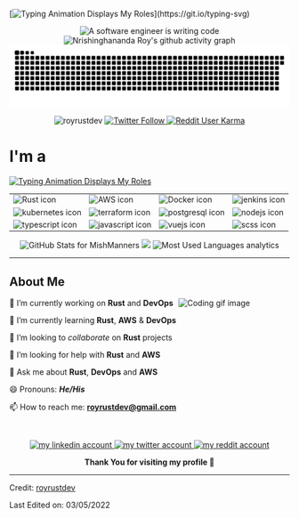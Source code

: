 [![Typing Animation Displays My Roles](https://readme-typing-svg.herokuapp.com?color=%2336BCF7&lines=Hello+I'm+Anish+Raj+Pandey;Welcome+to+my+Github+profile;)](https://git.io/typing-svg)

<!-- Hero Section -->
<p align="center"><img src="https://raw.githubusercontent.com/royrustdev/royrustdev/main/assets/img/programming1.webp" alt="A software engineer is writing code" width="700" /><img src="https://activity-graph.herokuapp.com/graph?username=royrustdev&theme=react-dark" alt="Nrishinghananda Roy's github activity graph" /><img src="https://raw.githubusercontent.com/royrustdev/royrustdev/output/snake-anime.svg" alt="Github Snake Animation"></p>

<!-- Profile Views -->
<p align="center">
<img src="https://komarev.com/ghpvc/?username=anishrajpandey&label=Github%20Profile%20Views&color=blueviolet&style=flat-square" alt="royrustdev" />
<a href="https://twitter.com/royrustdev" target="_blank">
<img alt="Twitter Follow" src="https://img.shields.io/twitter/follow/royrustdev?color=blue&logo=Twitter&style=flat-square">
</a>
<a href="https://www.reddit.com/user/royrustdev/" target="_blank">
<img alt="Reddit User Karma" src="https://img.shields.io/reddit/user-karma/combined/royrustdev?logo=Reddit&style=flat-square">
</a>

</p>

# I'm a

[![Typing Animation Displays My Roles](https://readme-typing-svg.herokuapp.com?color=%2336BCF7&lines=Software+Engineer;DevOps+Engineer;AWS+Developer+Associate)](https://git.io/typing-svg)

<!-- Skills as a table -->
<table>
<tr>
<td><img src="https://raw.githubusercontent.com/royrustdev/royrustdev/main/assets/icons/rust.svg" alt="Rust icon" /></td>
<td><img src="https://raw.githubusercontent.com/royrustdev/royrustdev/main/assets/icons/aws.svg" alt="AWS icon" /></td>
<td><img src="https://raw.githubusercontent.com/royrustdev/royrustdev/main/assets/icons/docker.svg" alt="Docker icon" /></td>
<td><img src="https://raw.githubusercontent.com/royrustdev/royrustdev/main/assets/icons/jenkins.svg" alt="jenkins icon" /></td>
</tr>
<tr>
<td><img src="https://raw.githubusercontent.com/royrustdev/royrustdev/main/assets/icons/kubernetes.svg" alt="kubernetes icon" /></td>
<td><img src="https://raw.githubusercontent.com/royrustdev/royrustdev/main/assets/icons/terraform.svg" alt="terraform icon" /></td>
<td><img src="https://raw.githubusercontent.com/royrustdev/royrustdev/main/assets/icons/postgresql.svg" alt="postgresql icon" /></td>
<td><img src="https://raw.githubusercontent.com/royrustdev/royrustdev/main/assets/icons/nodejs.svg" alt="nodejs icon" /></td>
</tr>
<tr>
<td><img src="https://raw.githubusercontent.com/royrustdev/royrustdev/main/assets/icons/ts.svg" alt="typescript icon" /></td>
<td><img src="https://raw.githubusercontent.com/royrustdev/royrustdev/main/assets/icons/js.svg" alt="javascript icon" /></td>
<td><img src="https://raw.githubusercontent.com/royrustdev/royrustdev/main/assets/icons/vuejs.svg" alt="vuejs icon" /></td>
<td><img src="https://raw.githubusercontent.com/royrustdev/royrustdev/main/assets/icons/scss.svg" alt="scss icon" /></td>
</tr>
</table>

<!-- Github Stats, coding streak, Most used languages analytics-->
<p align="center">
<img src="https://github-readme-stats.vercel.app/api?username=royrustdev&show_icons=true&include_all_commits=true&count_private=true&theme=jolly&layout=compact" alt="GitHub Stats for MishManners" width="700"/>
<img src="https://github-readme-streak-stats.herokuapp.com?user=royrustdev&theme=jolly" width="700"/>
<img src="https://github-readme-stats.vercel.app/api/top-langs?username=royrustdev&show_icons=true&locale=en&layout=compact&theme=jolly" alt="Most Used Languages analytics" width="700"/>
</p>

---

<!-- About Me Section -->

## About Me

<!-- Coding GIF image -->
<img align="right" width="200" height="200" src="https://raw.githubusercontent.com/royrustdev/royrustdev/main/assets/img/coding.gif" alt="Coding gif image" />

🔭 I’m currently working on **Rust** and **DevOps**

🌱 I’m currently learning **Rust**, **AWS** & **DevOps**

👯 I’m looking to _collaborate_ on **Rust** projects

🤔 I’m looking for help with **Rust** and **AWS**

💬 Ask me about **Rust**, **DevOps** and **AWS**

😄 Pronouns: **_He/His_**

📫 How to reach me: **royrustdev@gmail.com**

<br />
<!-- Contact Section -->

<p align="center">
<a href="https://www.linkedin.com/in/nrishinghananda-roy-b5ab90230/" target="_blank">
<img src="https://raw.githubusercontent.com/royrustdev/royrustdev/main/assets/icons/linkedin.svg" alt="my linkedin account" />
</a>
<a href="https://twitter.com/royrustdev" target="_blank">
<img src="https://raw.githubusercontent.com/royrustdev/royrustdev/main/assets/icons/twitter.svg" alt="my twitter account" />
</a>
<a href="https://www.reddit.com/user/royrustdev/" target="_blank">
<img src="https://raw.githubusercontent.com/royrustdev/royrustdev/main/assets/icons/reddit.svg" alt="my reddit account" />
</a>
</p>

<p align="center"><b>Thank You for visiting my profile 🙏</b></p>

---

Credit: [royrustdev](https://github.com/royrustdev)

Last Edited on: 03/05/2022
